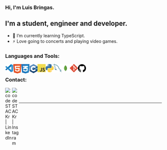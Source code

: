 ### Hi, I'm Luis Bringas.

## I'm a student, engineer and developer.

- 🌱  I’m currently learning TypeScript.
- ⚡  Love going to concerts and playing video games.

### Languages and Tools:

<img align="left" width="26px" src="Skills/VisualStudioCode.svg"/>
<img align="left" alt="HTML5" width="26px" src="Skills/HTML.svg"/>
<img align="left" alt="CSS3" width="26px" src="Skills/CSS.svg"/>
<img align="left" alt="C++" width="26px" src="Skills/C++.svg"/>
<img align="left" alt="JavaScript" width="26px" src="Skills/JavaScript.svg" />
<img align="left" alt="Python" width="26px" src="Skills/Python.svg" />
<img align="left" alt="MySQL" width="26px" src="Skills/MySQL.svg" />
<img align="left" alt="MongoDB" width="26px" src="Skills/MongoDB.svg" />
<img align="left" alt="Git" width="26px" src="Skills/Git.svg" />
<img align="left" alt="GitHub" width="26px" src="Skills/Github.png" />

<br/>

### Contact:

[<img align="left" alt="codeSTACKr | LinkedIn" width="22px" src="https://cdn.jsdelivr.net/npm/simple-icons@v3/icons/linkedin.svg" />][linkedin]
[<img align="left" alt="codeSTACKr | Instagram" width="22px" src="https://cdn.jsdelivr.net/npm/simple-icons@v3/icons/instagram.svg" />][instagram]

<br />
<br />

---

[instagram]: https://www.instagram.com/bringas.el.pelon/
[linkedin]: https://www.linkedin.com/in/luisestebanacevedobringas